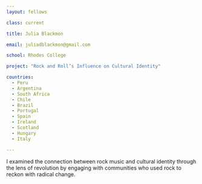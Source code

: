 ```yaml
---
layout: fellows

class: current

title: Julia Blackmon

email: juliadblackmon@gmail.com

school: Rhodes College

project: "Rock and Roll’s Influence on Cultural Identity"

countries:
  - Peru
  - Argentina
  - South Africa
  - Chile
  - Brazil
  - Portugal
  - Spain
  - Ireland
  - Scotland
  - Hungary
  - Italy

---
```


I examined the connection between rock music and cultural identity through the lens of revolution by engaging with communities who used rock to reckon with radical change.
